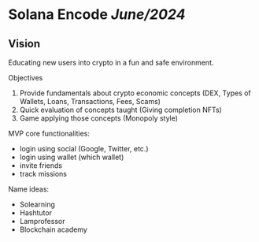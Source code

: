 # Solana Encode _June/2024_
## Vision

Educating new users into crypto in a fun and safe environment.

Objectives
1. Provide fundamentals about crypto economic concepts (DEX, Types of Wallets, Loans, Transactions, Fees, Scams)
2. Quick evaluation of concepts taught (Giving completion NFTs)
3. Game applying those concepts (Monopoly style)
    
MVP core functionalities:
- login using social (Google, Twitter, etc.)
- login using wallet (which wallet)
- invite friends
- track missions


Name ideas: 
- Solearning
- Hashtutor
- Lamprofessor
- Blockchain academy
